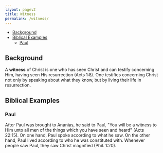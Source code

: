 ```yaml
---
layout: pagev2
title: Witness
permalink: /witness/
---
```

- [Background](#background)
- [Biblical Examples](#biblical-examples)
  - [Paul](#paul)

## Background

A **witness** of Christ is one who has seen Christ and can testify concerning Him, having seen His resurrection (Acts 1:8). One testifies concerning Christ not only by speaking about what they know, but by living their life in resurrection.

## Biblical Examples

### Paul

After Paul was brought to Ananias, he said to Paul, "You will be a witness to Him unto all men of the things which you have seen and heard" (Acts 22:15). On one hand, Paul spoke according to what he saw. On the other hand, Paul lived according to who he was constituted with. Whenever people saw Paul, they saw Christ magnified (Phil. 1:20).